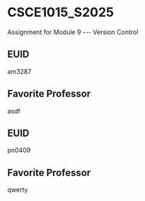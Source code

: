 # CSCE1015_S2025

Assignment for Module 9 --- Version Control

## EUID
am3287
## Favorite Professor
asdf
## EUID
pn0409
## Favorite Professor
qwerty
